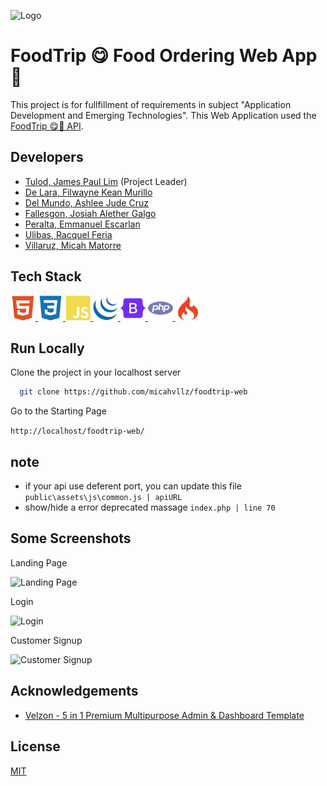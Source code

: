 ![Logo](/public/assets/images/logo-dark.png)

# FoodTrip 😋 Food Ordering Web App 🍕

This project is for fullfillment of requirements in subject "Application Development and Emerging Technologies". This Web Application used the [FoodTrip 😋🍕 API](https://github.com/polekstulod/foodtrip-api).

## Developers

- [Tulod, James Paul Lim](https://github.com/polekstulod) (Project Leader)
- [De Lara, Filwayne Kean Murillo](https://github.com/drollive)
- [Del Mundo, Ashlee Jude Cruz](https://github.com/AshleeJude)
- [Fallesgon, Josiah Alether Galgo](https://github.com/Josayah32)
- [Peralta, Emmanuel Escarlan](https://github.com/emmanperalta4)
- [Ulibas, Racquel Feria](https://github.com/racquelulibas)
- [Villaruz, Micah Matorre](https://github.com/micahvllz)

## Tech Stack

<a href="https://www.w3.org/html/" target="_blank" rel="noreferrer"> <img src="https://raw.githubusercontent.com/devicons/devicon/master/icons/html5/html5-plain.svg" alt="html5" width="40" height="40"/> </a>
<a href="https://www.w3schools.com/css/" target="_blank" rel="noreferrer"> <img src="https://raw.githubusercontent.com/devicons/devicon/master/icons/css3/css3-plain.svg" alt="css3" width="40" height="40"/> </a>
<a href="https://developer.mozilla.org/en-US/docs/Web/JavaScript" target="_blank" rel="noreferrer"> <img src="https://raw.githubusercontent.com/devicons/devicon/master/icons/javascript/javascript-plain.svg" alt="javascript" width="40" height="40"/> </a>
<a href="https://jquery.com/" target="_blank" rel="noreferrer"> <img src="https://raw.githubusercontent.com/devicons/devicon/master/icons/jquery/jquery-plain.svg" alt="jquery" width="40" height="40"/> </a>
<a href="https://getbootstrap.com" target="_blank" rel="noreferrer"> <img src="https://raw.githubusercontent.com/devicons/devicon/master/icons/bootstrap/bootstrap-plain.svg" alt="bootstrap" width="40" height="40"/> </a>
<a href="https://www.php.net" target="_blank" rel="noreferrer"> <img src="https://raw.githubusercontent.com/devicons/devicon/master/icons/php/php-plain.svg" alt="php" width="40" height="40"/> </a>
<a href="https://codeigniter.com/" target="_blank" rel="noreferrer"> <img src="https://raw.githubusercontent.com/devicons/devicon/master/icons/codeigniter/codeigniter-plain.svg" alt="codeigniter" width="40" height="40"/> </a>

## Run Locally

Clone the project in your localhost server

```bash
  git clone https://github.com/micahvllz/foodtrip-web
```

Go to the Starting Page

<code>http://localhost/foodtrip-web/</code>

## note

- if your api use deferent port, you can update this file `public\assets\js\common.js | apiURL`
- show/hide a error deprecated massage `index.php | line 70`

## Some Screenshots

Landing Page

![Landing Page](./public/screenshots/landing-page.png)

Login

![Login](./public/screenshots/login.png)

Customer Signup

![Customer Signup](./public/screenshots/customer-signup.png)

## Acknowledgements

- [Velzon - 5 in 1 Premium Multipurpose Admin & Dashboard Template](https://themesbrand.com/velzon/)

## License

[MIT](https://choosealicense.com/licenses/mit/)
